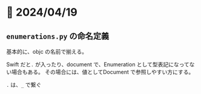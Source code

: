 # 📝 2024/04/19


## `enumerations.py` の命名定義

基本的に、objc の名前で揃える。

Swift だと`.` が入ったり、document で、Enumeration として型表記になってない場合もある。
その場合には、値としてDocument で参照しやすい方にする。



`.` は、`_` で繋ぐ
